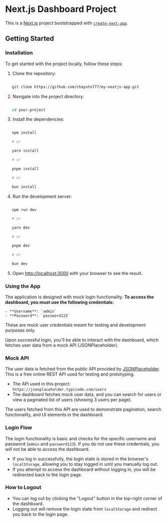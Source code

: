 # Next.js Dashboard Project

This is a [Next.js](https://nextjs.org) project bootstrapped with [`create-next-app`](https://nextjs.org/docs/app/api-reference/cli/create-next-app).

## Getting Started

### Installation

To get started with the project locally, follow these steps:

1. Clone the repository:

```bash

   git clone https://github.com/chayoto777/my-nextjs-app.git
```

2. Navigate into the project directory:

```bash

   cd your-project
```

3. Install the dependencies:

```bash

   npm install

   # or

   yarn install

   # or

   pnpm install

   # or

   bun install
```

4. Run the development server:

```bash

   npm run dev

   # or

   yarn dev

   # or

   pnpm dev

   # or

   bun dev
```

5. Open [http://localhost:3000](http://localhost:3000) with your browser to see the result.

### Using the App

The application is designed with mock login functionality. **To access the dashboard, you must use the following credentials:**

```
- **Username**: `admin`
- **Password**: `password123`
```

These are mock user credentials meant for testing and development purposes only.

Upon successful login, you'll be able to interact with the dashboard, which fetches user data from a mock API (JSONPlaceholder).

### Mock API

The user data is fetched from the public API provided by [JSONPlaceholder](https://jsonplaceholder.typicode.com/users). This is a free online REST API used for testing and prototyping.

- The API used in this project: `https://jsonplaceholder.typicode.com/users`
- The dashboard fetches mock user data, and you can search for users or view a paginated list of users (showing 3 users per page).

The users fetched from this API are used to demonstrate pagination, search functionality, and UI elements in the dashboard.

### Login Flow

The login functionality is basic and checks for the specific username and password (`admin` and `password123`). If you do not use these credentials, you will not be able to access the dashboard.

- If you log in successfully, the login state is stored in the browser's `localStorage`, allowing you to stay logged in until you manually log out.
- If you attempt to access the dashboard without logging in, you will be redirected back to the login page.

### How to Logout

- You can log out by clicking the "Logout" button in the top-right corner of the dashboard.
- Logging out will remove the login state from `localStorage` and redirect you back to the login page.

